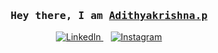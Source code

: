 <!-- Intro -->
<h3 align="center">
  <samp> Hey there, I am
    <b><a target="_blank" href="https://www.linkedin.com/in/adithya-krishnan-p/">Adithyakrishna.p</a></b>
  </samp>
</h3>

<!--
<p align="center">
  <samp>
    <br>
    I'm Adithyakrishna.p, a self-taught full-stack web developer, passionate about working on interesting projects, and excited to learn new technologies.
    I'm currently focused on the Python full stack, Reactnative Appdev with strong knowledge in Python ,JavaScript, Reactjs, Django ,Reactnative and mysql.
    <br><br>
  </samp>
</p> -->


<p align="center">
<!--   <a href="https://asifxohd.github.io/portfolio-website/" target="blank">
    <img src="https://img.shields.io/badge/Website-DC143C?style=for-the-badge&logo=medium&logoColor=white" alt="Portfolio Website" />
  </a>&nbsp;&nbsp; -->
  <a href="https://www.linkedin.com/in/adithya-krishnan-p/" target="_blank">
    <img src="https://img.shields.io/badge/LinkedIn-0077B5?style=for-the-badge&logo=linkedin&logoColor=white" alt="LinkedIn" />
  </a>&nbsp;&nbsp;
  <a href="https://www.linkedin.com/in/adithya-krishnan-p/" target="_blank">
    <img src="https://img.shields.io/badge/Instagram-fe4164?style=for-the-badge&logo=instagram&logoColor=white" alt="Instagram" />
  </a>
</p>

<!-- About Section
## About Me

<p>  
 I'm Adithyakrishna.p, a Full stack developer. I'm currently focused on the Python full stack, with strong knowledge in Python ,JavaScript, Reactjs, and mysql.

am confident that my dedication and constant learning will pave the way for success in the technology industry. I am looking forward to the challenges ahead and the opportunities I will have to contribute to the industry.
</p>

<!-- Technologies and Tools -->
<!-- ## Technologies and Tools

<p>
<!--   <img src="https://cutshort.io/blog/wp-content/uploads/2018/04/bd1e5c2457278a37313c55ce8c887aa3.jpg" alt="PostgreSQL" />&nbsp;&nbsp; -->
  <!-- <img src="https://img.shields.io/badge/python-3670A0?style=for-the-badge&logo=python&logoColor=ffdd54" alt="Python" />&nbsp;&nbsp;
  <img src="https://img.shields.io/badge/django-%23092E20.svg?style=for-the-badge&logo=django&logoColor=white" alt="Django" />&nbsp;&nbsp;
  <img src="https://img.shields.io/badge/Javascript-F0DB4F?style=for-the-badge&labelColor=black&logo=javascript&logoColor=F0DB4F" alt="JavaScript" />&nbsp;&nbsp;
  <img src="https://img.shields.io/badge/HTML5-E34F26?style=for-the-badge&logo=html5&logoColor=white" alt="HTML5" />&nbsp;&nbsp;
  <img src="https://img.shields.io/badge/CSS3-1572B6?style=for-the-badge&logo=css3&logoColor=white" alt="CSS3" />&nbsp;&nbsp;
  <img src="https://img.shields.io/badge/Bootstrap-563D7C?style=for-the-badge&logo=bootstrap&logoColor=white" alt="Bootstrap" />&nbsp;&nbsp;
  <img src="https://img.shields.io/badge/Visual_Studio-0078d7?style=for-the-badge&logo=visual%20studio&logoColor=white" alt="Visual Studio" />&nbsp;&nbsp;
  <img src="https://img.shields.io/badge/Git-F05032?style=for-the-badge&logo=git&logoColor=white" alt="Git" />&nbsp;&nbsp;
  <img src="https://img.shields.io/badge/AWS-%23FF9900.svg?style=for-the-badge&logo=amazon-aws&logoColor=white" alt="AWS" />&nbsp;&nbsp;
<!--   <img src="https://img.shields.io/badge/docker-%230db7ed.svg?style=for-the-badge&logo=docker&logoColor=white" alt="Docker" />&nbsp;&nbsp; -->
  <!-- <img src="https://img.shields.io/badge/Material_UI-0081CB?style=for-the-badge&logo=material-ui&logoColor=white" alt="Material UI" />&nbsp;&nbsp; --> 
<!--   <img src="https://img.shields.io/badge/Django_Rest_Framework-092E20?style=for-the-badge&logo=django&logoColor=white" alt="Django Rest Framework" />&nbsp;&nbsp;
  <img src="https://img.shields.io/badge/Django_ORM-092E20?style=for-the-badge&logo=django&logoColor=white" alt="Django ORM" />&nbsp;&nbsp; -->
  <!-- <img src="https://img.shields.io/badge/Figma-F24E1E?style=for-the-badge&logo=figma&logoColor=white" alt="Figma" />&nbsp;&nbsp;
  <img src="https://img.shields.io/badge/postgres-%23316192.svg?style=for-the-badge&logo=postgresql&logoColor=white" alt="PostgreSQL" />&nbsp;&nbsp; -->
<!--   <img src="https://luminfire.com/wp-content/uploads/2017/12/React_Native_Logo.png" alt="PostgreSQL" />&nbsp;&nbsp; -->
<!-- </p>
</p> --> 
